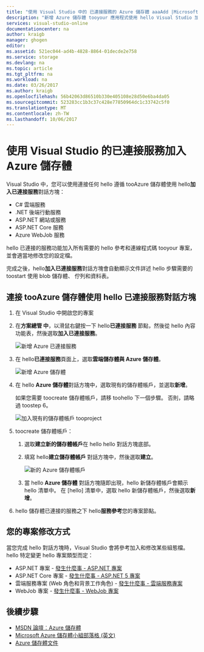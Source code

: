 ```yaml
---
title: "使用 Visual Studio 中的 已連接服務的 Azure 儲存體 aaaAdd |Microsoft 文件"
description: "新增 Azure 儲存體 tooyour 應用程式使用 hello Visual Studio 加入已連接服務對話方塊"
services: visual-studio-online
documentationcenter: na
author: kraigb
manager: ghogen
editor: 
ms.assetid: 521ec044-ad4b-4828-8864-01decde2e758
ms.service: storage
ms.devlang: na
ms.topic: article
ms.tgt_pltfrm: na
ms.workload: na
ms.date: 03/26/2017
ms.author: kraigb
ms.openlocfilehash: 56b42063d86510b330e405108e28d50e6ba4da05
ms.sourcegitcommit: 523283cc1b3c37c428e77850964dc1c33742c5f0
ms.translationtype: MT
ms.contentlocale: zh-TW
ms.lasthandoff: 10/06/2017
---
```

# <a name="adding-azure-storage-by-using-visual-studio-connected-services"></a>使用 Visual Studio 的已連接服務加入 Azure 儲存體
Visual Studio 中，您可以使用連接任何 hello 遵循 tooAzure 儲存體使用 hello**加入已連接服務**對話方塊：

- C# 雲端服務
- .NET 後端行動服務
- ASP.NET 網站或服務
- ASP.NET Core 服務
- Azure WebJob 服務 

hello 已連接的服務功能加入所有需要的 hello 參考和連線程式碼 tooyour 專案，並會適當地修改您的設定檔。 

完成之後，hello**加入已連接服務**對話方塊會自動顯示文件詳述 hello 步驟需要的 toostart 使用 blob 儲存體、 佇列和資料表。

## <a name="connect-tooazure-storage-using-hello-connected-services-dialog"></a>連接 tooAzure 儲存體使用 hello 已連接服務對話方塊
1. 在 Visual Studio 中開啟您的專案

1. 在**方案總管 中**，以滑鼠右鍵按一下 hello**已連接服務** 節點，然後從 hello 內容功能表，然後選取**加入已連接服務**。
   
    ![新增 Azure 已連接服務](./media/vs-azure-tools-connected-services-storage/IC796702.png)

1. 在 hello**已連接服務**頁面上，選取**雲端儲存體與 Azure 儲存體**。
   
    ![新增 Azure 儲存體](./media/vs-azure-tools-connected-services-storage/add-azure-storage.png)

1. 在 hello **Azure 儲存體**對話方塊中，選取現有的儲存體帳戶，並選取**新增**。
   
    如果您需要 toocreate 儲存體帳戶，請移 toohello 下一個步驟。 否則，請略過 toostep 6。
    
    ![加入現有的儲存體帳戶 tooproject](./media/vs-azure-tools-connected-services-storage/select-azure-storage-account.png)

1. toocreate 儲存體帳戶： 
   
   1. 選取**建立新的儲存體帳戶**在 hello hello 對話方塊底部。

   1. 填寫 hello**建立儲存體帳戶** 對話方塊中，然後選取**建立**。
      
       ![新的 Azure 儲存體帳戶](./media/vs-azure-tools-connected-services-storage/create-storage-account.png)
      
   1. 當 hello **Azure 儲存體** 對話方塊隨即出現，hello 新儲存體帳戶會顯示 hello 清單中。 在 [hello] 清單中，選取 hello 新儲存體帳戶，然後選取**新增**。

1. hello 儲存體已連接的服務之下 hello**服務參考**您的專案節點。
   
## <a name="how-your-project-is-modified"></a>您的專案修改方式
當您完成 hello 對話方塊時，Visual Studio 會將參考加入和修改某些組態檔。 hello 特定變更 hello 專案類型而定： 

- ASP.NET 專案 - [發生什麼事 - ASP.NET 專案](http://go.microsoft.com/fwlink/p/?LinkId=513126)
- ASP.NET Core 專案 - [發生什麼事 - ASP.NET 5 專案](http://go.microsoft.com/fwlink/p/?LinkId=513124) 
- 雲端服務專案 (Web 角色和背景工作角色) - [發生什麼事 - 雲端服務專案](http://go.microsoft.com/fwlink/p/?LinkId=516965)
- WebJob 專案 - [發生什麼事 - WebJob 專案](visual-studio/vs-storage-webjobs-what-happened.md)

## <a name="next-steps"></a>後續步驟
- [MSDN 論壇︰Azure 儲存體](https://social.msdn.microsoft.com/forums/azure/home?forum=windowsazuredata)
- [Microsoft Azure 儲存體小組部落格 (英文)](http://blogs.msdn.com/b/windowsazurestorage/)
- [Azure 儲存體文件](https://docs.microsoft.com/azure/storage/)
